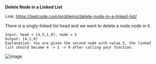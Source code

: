 **Delete Node in a Linked List**

Link: https://leetcode.com/problems/delete-node-in-a-linked-list/

There is a singly-linked list head and we want to delete a node node in it.

```
Input: head = [4,5,1,9], node = 5
Output: [4,1,9]
Explanation: You are given the second node with value 5, the linked list should become 4 -> 1 -> 9 after calling your function.
```

![image](https://github.com/balotraprashant/a2z/assets/69639884/48268220-e918-49db-ab04-4fc7d8db4016)
